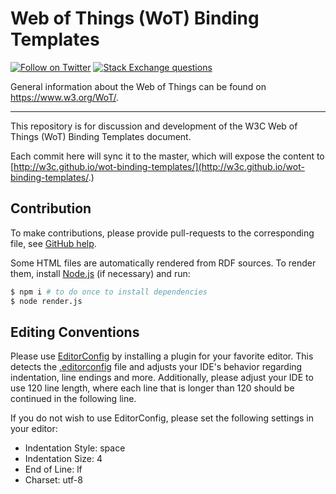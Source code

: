 # Web of Things (WoT) Binding Templates

[![Follow on Twitter](https://img.shields.io/twitter/follow/W3C_WoT.svg?label=follow+W3C_WoT)](https://twitter.com/W3C_WoT)
[![Stack Exchange questions](https://img.shields.io/stackexchange/stackoverflow/t/web-of-things?style=plastic)]( https://stackoverflow.com/questions/tagged/web-of-things)

General information about the Web of Things can be found on https://www.w3.org/WoT/.
  
---
This repository is for discussion and development of the W3C Web of Things (WoT) Binding Templates document.

Each commit here will sync it to the master, which will expose the content to [http://w3c.github.io/wot-binding-templates/](http://w3c.github.io/wot-binding-templates/.)

## Contribution

To make contributions, please provide pull-requests to the corresponding file, see [GitHub help](https://help.github.com/articles/using-pull-requests/).

Some HTML files are automatically rendered from RDF sources.
To render them, install [Node.js](https://nodejs.org/en/) (if necessary) and run:

```sh
$ npm i # to do once to install dependencies
$ node render.js
```

## Editing Conventions

Please use [EditorConfig](https://editorconfig.org/) by installing a plugin for your favorite editor.
This detects the [.editorconfig](.editorconfig) file and adjusts your IDE's behavior regarding indentation, line 
endings and more.
Additionally, please adjust your IDE to use 120 line length, where each line that is longer than 120
should be continued in the following line.

If you do not wish to use EditorConfig, please set the following settings in your editor:

- Indentation Style: space
- Indentation Size: 4
- End of Line: lf
- Charset: utf-8
